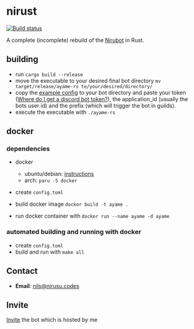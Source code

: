 # nirust
[![Build status](https://github.com/nirusu99/ayame-rs/actions/workflows/rust.yml/badge.svg)](https://github.com/nirusu99/ayame-rs/actions)

A complete (incomplete) rebuild of the [Nirubot](https://github.com/Nirusu99/nirubot) in Rust.

## building
- run `cargo build --release`
- move the executable to your desired final bot directory `mv target/release/ayame-rs to/your/desired/directory/`
- copy the [example config](./example/config.toml) to your bot directory and paste your token \([Where do I get a discord bot token?](https://discord.com/developers/docs/intro)\), the application_id (usually the bots user id) and the prefix (which will trigger the bot in guilds).
- execute the executable with `./ayame-rs`

## docker

### dependencies
- docker
    - ubuntu/debian: [instructions](https://docs.docker.com/engine/install/ubuntu/)
    - arch: `paru -S docker`

- create `config.toml`
- build docker image `docker build -t ayame .`
- run docker container with `docker run --name ayame -d ayame`

### automated building and running with docker

- create `config.toml`
- build and run with `make all`

## Contact
- **Email**: nils@nirusu.codes

## Invite
[Invite](https://discord.com/api/oauth2/authorize?client_id=702485091842261035&scope=applications.commands+bot&permissions=26909993985) the bot which is hosted by me
